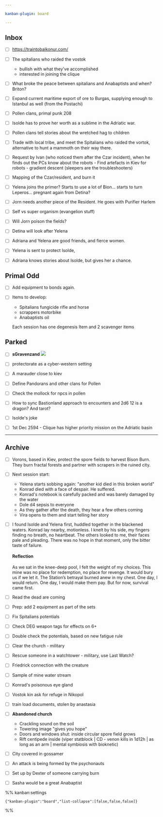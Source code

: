 ```yaml
---

kanban-plugin: board

---
```


## Inbox

- [ ] https://traintobaikonur.com/
- [ ] The spitalians who raided the vostok
	- bullish with what they've accomplished
	- interested in joining the clique
- [ ] What broke the peace between spitalians and Anabaptists and when? Briton?
- [ ] Expand current maritime export of ore to Burgas, supplying enough to Istanbul as well (from the Postachi)
- [ ] Pollen clans, primal punk 208
- [ ] Isolde has to prove her worth as a sublime in the Adriatic war.
- [ ] Pollen clans tell stories about the wretched hag to children
- [ ] Trade with local tribe, and meet the Spitalians who raided the vortok, alternative to hunt a mammoth on their way there.
- [ ] Request by Ivan (who noticed them after the Czar incident), when he finds out the PCs know about the robots - Find artefacts in Kiev for robots - gradient descent (sleepers are the troubleshooters)
- [ ] Mapping of the Czar/resident, and burn it
- [ ] Yelena joins the primer? Starts to use a lot of Bion... starts to turn Leperos... pregnant again from Detina?
- [ ] Jorn needs another piece of the Resident. He goes with Purifier Harlem
- [ ] Self vs super organism (evangelion stuff)
- [ ] Will Jorn poison the fields?
- [ ] Detina will look after Yelena
- [ ] Adriana and Yelena are good friends, and fierce women.
- [ ] Yelena is sent to protect Isolde,
- [ ] Adriana knows stories about Isolde, but gives her a chance.


## Primal Odd

- [ ] Add equipment to bonds again.
- [ ] Items to develop:
	- Spitalians fungicide rifle and horse 
	- scrappers motorbike
	- Anabaptists oil
	
	Each session has one degenesis Item and 2 scavenger items


## Parked

- [ ] **sGravenzand**
	![](https://i.imgur.com/JwqFke9.png)
- [ ] protectorate as a cyber-western setting
- [ ] A marauder close to kiev
- [ ] Define Pandorans and other clans for Pollen
- [ ] Check the mollock for npcs in pollen
- [ ] How to sync Bastionland approach to encounters and 2d6 12 is a dragon? And tarot?
- [ ] Isolde's joke
- [ ] 1st Dec 2594 - Clique has higher priority mission on the Adriatic basin


***

## Archive

- [ ] Vorons, based in Kiev, protect the spore fields to harvest Bison Burn. They burn fractal forests and partner with scrapers in the ruined city.
- [ ] Next session start:
	- Yelena starts sobbing again: "another kid died in this broken world"
	- Konrad died with a face of despair. He suffered.
	- Konrad's notebook is carefully packed and was barely damaged by the water
	- Dole d4 sepsis to everyone
	- As they gather after the death, they hear a few others coming
	- Vira opens to them and start telling her story
- [ ] I found Isolde and Yelena first, huddled together in the blackened waters. Konrad lay nearby, motionless. I knelt by his side, my fingers finding no breath, no heartbeat. The others looked to me, their faces pale and pleading. There was no hope in that moment, only the bitter taste of failure.
	
	#### **Reflection**
	
	As we sat in the knee-deep pool, I felt the weight of my choices. This mine was no place for redemption, no place for revenge. It would bury us if we let it. The Station’s betrayal burned anew in my chest. One day, I would return. One day, I would make them pay. But for now, survival came first.
- [ ] Read the dead are coming
- [ ] Prep: add 2 equipment as part of the sets
- [ ] Fix Spitalians potentials
- [ ] Check DEG weapon tags for effects on 6+
- [ ] Double check the potentials, based on new fatigue rule
- [ ] Clear the church - military
- [ ] Rescue someone in a watchtower - military, use Last Watch?
- [ ] Friedrick connection with the creature
- [ ] Sample of mine water stream
- [ ] Konrad's poisonous eye gland
- [ ] Vostok kin ask for refuge in Nikopol
- [ ] train load documents, stolen by anastasia
- [ ] **Abandoned church**
	- Crackling sound on the soil
	- Towering image "gives you hope"
	- Doors and windows shut: inside circular spore field grows
	- Rift centipede inside (viper statblock | CD - venon kills in 1d12h | as long as an arm | mental symbiosis with bioknetic)
- [ ] City covered in gossamer
- [ ] An attack is being formed by the psychonauts
- [ ] Set up by Dexter of someone carrying burn
- [ ] Sasha would be a great Anabaptist

%% kanban:settings
```
{"kanban-plugin":"board","list-collapse":[false,false,false]}
```
%%